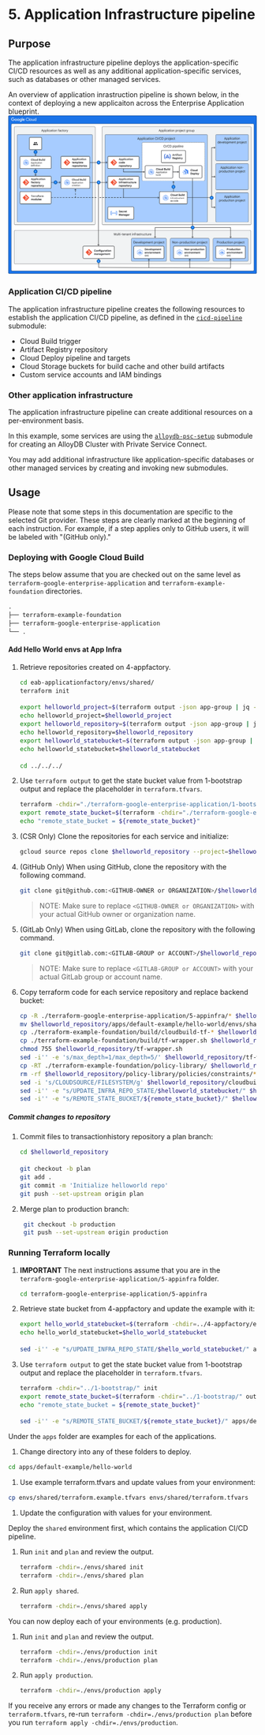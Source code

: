 # 5. Application Infrastructure pipeline

## Purpose

The application infrastructure pipeline deploys the application-specific CI/CD resources as well as any additional application-specific services, such as databases or other managed services.

An overview of application inrastruction pipeline is shown below, in the context of deploying a new applicaiton across the Enterprise Application blueprint.
![Enterprise Application application infrastructure diagram](../assets/eab-app-deployment.svg)

### Application CI/CD pipeline

The application infrastructure pipeline creates the following resources to establish the application CI/CD pipeline, as defined in the [`cicd-pipeline`](./modules/cicd-pipeline/) submodule:

- Cloud Build trigger
- Artifact Registry repository
- Cloud Deploy pipeline and targets
- Cloud Storage buckets for build cache and other build artifacts
- Custom service accounts and IAM bindings

### Other application infrastructure

The application infrastructure pipeline can create additional resources on a per-environment basis.

In this example, some services are using the [`alloydb-psc-setup`](.modules/alloydb-psc-setup) submodule for creating an AlloyDB Cluster with Private Service Connect.

You may add additional infrastructure like application-specific databases or other managed services by creating and invoking new submodules.

## Usage

Please note that some steps in this documentation are specific to the selected Git provider. These steps are clearly marked at the beginning of each instruction. For example, if a step applies only to GitHub users, it will be labeled with "(GitHub only)."

### Deploying with Google Cloud Build

The steps below assume that you are checked out on the same level as `terraform-google-enterprise-application` and `terraform-example-foundation` directories.

```txt
.
├── terraform-example-foundation
├── terraform-google-enterprise-application
└── .
```

#### Add Hello World envs at App Infra

1. Retrieve repositories created on 4-appfactory.

    ```bash
    cd eab-applicationfactory/envs/shared/
    terraform init

    export helloworld_project=$(terraform output -json app-group | jq -r '.["default-example.hello-world"]["app_admin_project_id"]')
    echo helloworld_project=$helloworld_project
    export helloworld_repository=$(terraform output -json app-group | jq -r '.["default-example.hello-world"]["app_infra_repository_name"]')
    echo helloworld_repository=$helloworld_repository
    export helloworld_statebucket=$(terraform output -json app-group | jq -r '.["default-example.hello-world"]["app_cloudbuild_workspace_state_bucket_name"]' | sed 's/.*\///')
    echo helloworld_statebucket=$helloworld_statebucket

    cd ../../../
    ```

1. Use `terraform output` to get the state bucket value from 1-bootstrap output and replace the placeholder in `terraform.tfvars`.

   ```bash
   terraform -chdir="./terraform-google-enterprise-application/1-bootstrap/" init
   export remote_state_bucket=$(terraform -chdir="./terraform-google-enterprise-application/1-bootstrap/" output -raw state_bucket)
   echo "remote_state_bucket = ${remote_state_bucket}"
   ```

1. (CSR Only) Clone the repositories for each service and initialize:

    ```bash
    gcloud source repos clone $helloworld_repository --project=$helloworld_project
    ```

1. (GitHub Only) When using GitHub, clone the repository with the following command.

   ```bash
   git clone git@github.com:<GITHUB-OWNER or ORGANIZATION>/$helloworld_repository.git
   ```

   > NOTE: Make sure to replace `<GITHUB-OWNER or ORGANIZATION>` with your actual GitHub owner or organization name.

1. (GitLab Only) When using GitLab, clone the repository with the following command.

   ```bash
   git clone git@gitlab.com:<GITLAB-GROUP or ACCOUNT>/$helloworld_repository.git
   ```

   > NOTE: Make sure to replace `<GITLAB-GROUP or ACCOUNT>` with your actual GitLab group or account name.

1. Copy terraform code for each service repository and replace backend bucket:

    ```bash
    cp -R ./terraform-google-enterprise-application/5-appinfra/* $helloworld_repository
    mv $helloworld_repository/apps/default-example/hello-world/envs/shared/terraform.example.tfvars $helloworld_repository/apps/default-example/hello-world/envs/shared/terraform.tfvars
    cp ./terraform-example-foundation/build/cloudbuild-tf-* $helloworld_repository/
    cp ./terraform-example-foundation/build/tf-wrapper.sh $helloworld_repository/
    chmod 755 $helloworld_repository/tf-wrapper.sh
    sed -i'' -e 's/max_depth=1/max_depth=5/' $helloworld_repository/tf-wrapper.sh
    cp -RT ./terraform-example-foundation/policy-library/ $helloworld_repository/policy-library
    rm -rf $helloworld_repository/policy-library/policies/constraints/*
    sed -i 's/CLOUDSOURCE/FILESYSTEM/g' $helloworld_repository/cloudbuild-tf-*
    sed -i'' -e "s/UPDATE_INFRA_REPO_STATE/$helloworld_statebucket/" $helloworld_repository/apps/default-example/hello-world/envs/shared/backend.tf
    sed -i'' -e "s/REMOTE_STATE_BUCKET/${remote_state_bucket}/" $helloworld_repository/apps/default-example/hello-world/envs/shared/terraform.tfvars
    ```

##### Commit changes to repository

1. Commit files to transactionhistory repository a plan branch:

    ```bash
    cd $helloworld_repository

    git checkout -b plan
    git add .
    git commit -m 'Initialize helloworld repo'
    git push --set-upstream origin plan
    ```

1. Merge plan to production branch:

   ```bash
    git checkout -b production
    git push --set-upstream origin production
    ```

### Running Terraform locally

1. **IMPORTANT** The next instructions assume that you are in the `terraform-google-enterprise-application/5-appinfra` folder.

   ```bash
   cd terraform-google-enterprise-application/5-appinfra
   ```

1. Retrieve state bucket from 4-appfactory and update the example with it:

   ```bash
   export hello_world_statebucket=$(terraform -chdir=../4-appfactory/envs/shared output -json app-group | jq -r '.["default-example.hello-world"].app_cloudbuild_workspace_state_bucket_name' | sed 's/.*\///')
   echo hello_world_statebucket=$hello_world_statebucket

   sed -i'' -e "s/UPDATE_INFRA_REPO_STATE/$hello_world_statebucket/" apps/default-example/hello-world/envs/shared/backend.tf
   ```

1. Use `terraform output` to get the state bucket value from 1-bootstrap output and replace the placeholder in `terraform.tfvars`.

   ```bash
   terraform -chdir="../1-bootstrap/" init
   export remote_state_bucket=$(terraform -chdir="../1-bootstrap/" output -raw state_bucket)
   echo "remote_state_bucket = ${remote_state_bucket}"

   sed -i'' -e "s/REMOTE_STATE_BUCKET/${remote_state_bucket}/" apps/default-example/hello-world/envs/shared/terraform.tfvars
   ```

Under the `apps` folder are examples for each of the applications.

1. Change directory into any of these folders to deploy.

```bash
cd apps/default-example/hello-world
```

1. Use example terraform.tfvars and update values from your environment:

```bash
cp envs/shared/terraform.example.tfvars envs/shared/terraform.tfvars
```

1. Update the configuration with values for your environment.

Deploy the `shared` environment first, which contains the application CI/CD pipeline.

1. Run `init` and `plan` and review the output.

   ```bash
   terraform -chdir=./envs/shared init
   terraform -chdir=./envs/shared plan
   ```

1. Run `apply shared`.

   ```bash
   terraform -chdir=./envs/shared apply
   ```

You can now deploy each of your environments (e.g. production).

1. Run `init` and `plan` and review the output.

   ```bash
   terraform -chdir=./envs/production init
   terraform -chdir=./envs/production plan
   ```

1. Run `apply production`.

   ```bash
   terraform -chdir=./envs/production apply
   ```

If you receive any errors or made any changes to the Terraform config or `terraform.tfvars`, re-run `terraform -chdir=./envs/production plan` before you run `terraform apply -chdir=./envs/production`.

